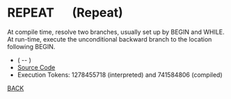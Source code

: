 # REPEAT &emsp; (Repeat)
At compile time, resolve two branches, usually set up by BEGIN and WHILE. At run-time, execute the unconditional backward branch to the location following BEGIN.
* ( -- )
* [Source Code](../words/core/Repeat.cs)
* Execution Tokens: 1278455718 (interpreted) and 741584806 (compiled)


[BACK](builtins.md#Repeat)
